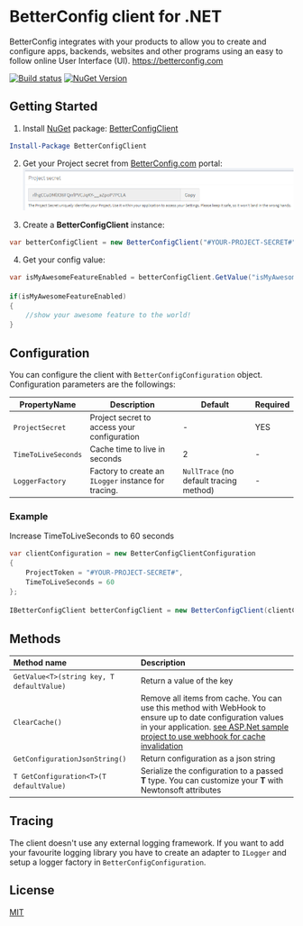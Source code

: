 
# BetterConfig client for .NET
BetterConfig integrates with your products to allow you to create and configure apps, backends, websites and other programs using an easy to follow online User Interface (UI).
https://betterconfig.com  

[![Build status](https://ci.appveyor.com/api/projects/status/lbvu9ttawoioaprg?svg=true)](https://ci.appveyor.com/project/BetterConfig/betterconfigclient-dotnet) [![NuGet Version](https://buildstats.info/nuget/BetterConfigClient)](https://www.nuget.org/packages/BetterConfigClient/)
## Getting Started

 1. Install [NuGet](http://docs.nuget.org/docs/start-here/using-the-package-manager-console) package: [BetterConfigClient](https://www.nuget.org/packages/BetterConfigClient)
 ```PowerShell
 Install-Package BetterConfigClient
 ```
 2. Get your Project secret from [BetterConfig.com](https://betterconfig.com) portal:
![ProjectSecret](https://raw.githubusercontent.com/BetterConfig/BetterConfigClient-dotnet/master/media/readme01.png  "ProjectSecret")

 3. Create a **BetterConfigClient** instance:
```c#
var betterConfigClient = new BetterConfigClient("#YOUR-PROJECT-SECRET#");
```
 4. Get your config value:
```c#
var isMyAwesomeFeatureEnabled = betterConfigClient.GetValue("isMyAwesomeFeatureEnabled", false);

if(isMyAwesomeFeatureEnabled)
{
    //show your awesome feature to the world!
}
```
## Configuration
You can configure the client with ```BetterConfigConfiguration``` object.
Configuration parameters are the followings:

| PropertyName        | Description           | Default  | Required |
| --- | --- | --- | --- |
| ```ProjectSecret```      | Project secret to access your configuration  | - | YES |
| ```TimeToLiveSeconds```      | Cache time to live in seconds      |   2 | - |
| ```LoggerFactory``` | Factory to create an `ILogger` instance for tracing.        | `NullTrace` (no default tracing method) | - |

### Example
Increase TimeToLiveSeconds to 60 seconds
``` c#
var clientConfiguration = new BetterConfigClientConfiguration
{
	ProjectToken = "#YOUR-PROJECT-SECRET#",
	TimeToLiveSeconds = 60
};

IBetterConfigClient betterConfigClient = new BetterConfigClient(clientConfiguration);
```
## Methods

| Method name        | Description           |
| :------- | :--- |
| ``` GetValue<T>(string key, T defaultValue) ``` | Return a value of the key |
| ``` ClearCache() ``` | Remove all items from cache. You can use this method with WebHook to ensure up to date configuration values in your application. [see ASP.Net sample project to use webhook for cache invalidation](https://github.com/BetterConfig/BetterConfigClient-dotnet/blob/master/samples/ASP.NETCore/WebApplication/Controllers/BackdoorController.cs) |
| ``` GetConfigurationJsonString() ``` | Return configuration as a json string |
| ``` T GetConfiguration<T>(T defaultValue) ``` | Serialize the configuration to a passed **T** type. You can customize your **T** with Newtonsoft attributes |

## Tracing
The client doesn't use any external logging framework. If you want to add your favourite logging library you have to create an adapter to `ILogger` and setup a logger factory in `BetterConfigConfiguration`.

## License
[MIT](https://raw.githubusercontent.com/BetterConfig/BetterConfigClient-dotnet/master/LICENSE)
